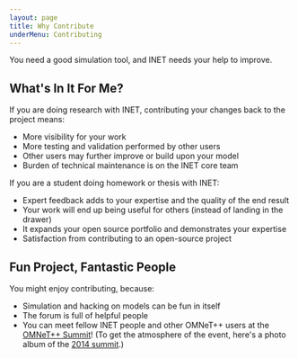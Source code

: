 ```yaml
---
layout: page
title: Why Contribute
underMenu: Contributing
---
```


<p class="lead">You need a good simulation tool, and INET needs your help to improve.</p>

## What's In It For Me?

If you are doing research with INET, contributing your changes back to the project means:

*   More visibility for your work
*   More testing and validation performed by other users
*   Other users may further improve or build upon your model
*   Burden of technical maintenance is on the INET core team

If you are a student doing homework or thesis with INET:

*   Expert feedback adds to your expertise and the quality of the end result
*   Your work will end up being useful for others (instead of landing in the drawer)
*   It expands your open source portfolio and demonstrates your expertise
*   Satisfaction from contributing to an open-source project

## Fun Project, Fantastic People

You might enjoy contributing, because:

*   Simulation and hacking on models can be fun in itself
*   The forum is full of helpful people
*   You can meet fellow INET people and other OMNeT++ users at the [OMNeT++ Summit][1]! (To get the atmosphere of the event, here's a photo album of the [2014 summit][2].)

 [1]: http://summit.omnetpp.org
 [2]: https://www.dropbox.com/sh/8lsmga0xuv53xhl/AAAavLsweyRdrx_XhJbr2LfMa?dl=0
